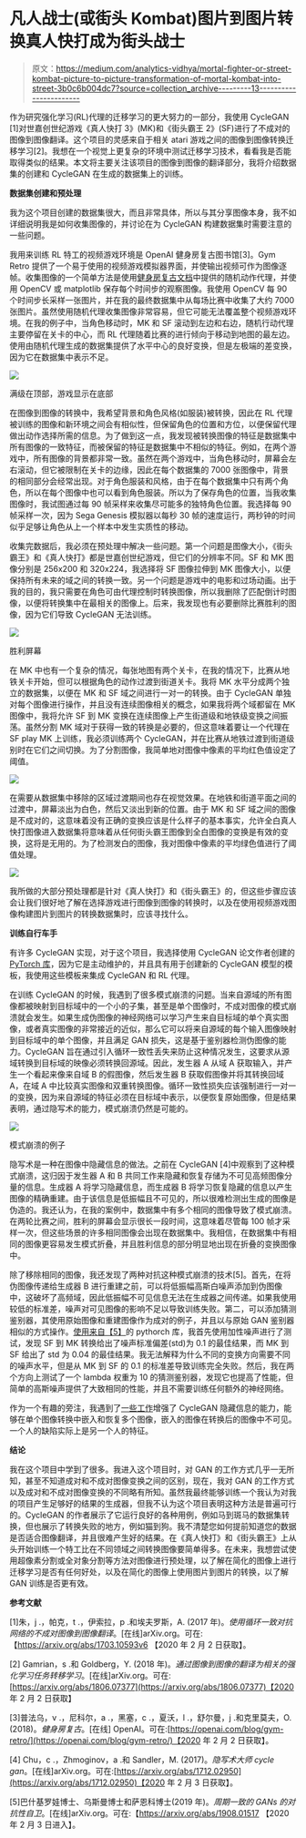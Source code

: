 # 凡人战士(或街头 Kombat)图片到图片转换真人快打成为街头战士

> 原文：<https://medium.com/analytics-vidhya/mortal-fighter-or-street-kombat-picture-to-picture-transformation-of-mortal-kombat-into-street-3b0c6b004dc7?source=collection_archive---------13----------------------->

作为研究强化学习(RL)代理的迁移学习的更大努力的一部分，我使用 CycleGAN [1]对世嘉创世纪游戏《真人快打 3》(MK)和《街头霸王 2》(SF)进行了不成对的图像到图像翻译。这个项目的灵感来自于相关 atari 游戏之间的图像到图像转换迁移学习[2]。我想在一个视觉上更复杂的环境中测试迁移学习技术，看看我是否能取得类似的结果。本文将主要关注该项目的图像到图像的翻译部分，我将介绍数据集的创建和 CycleGAN 在生成的数据集上的训练。

**数据集创建和预处理**

我为这个项目创建的数据集很大，而且非常具体，所以与其分享图像本身，我不如详细说明我是如何收集图像的，并讨论在为 CycleGAN 构建数据集时需要注意的一些问题。

我用来训练 RL 特工的视频游戏环境是 OpenAI 健身房复古图书馆[3]。Gym Retro 提供了一个易于使用的视频游戏模拟器界面，并使输出视频可作为图像逐帧。收集图像的一个简单方法是使用[健身房复古文档](https://retro.readthedocs.io/en/latest/getting_started.html)中提供的随机动作代理，并使用 OpenCV 或 matplotlib 保存每个时间步的观察图像。我使用 OpenCV 每 90 个时间步长采样一张图片，并在我的最终数据集中从每场比赛中收集了大约 7000 张图片。虽然使用随机代理收集图像非常容易，但它可能无法覆盖整个视频游戏环境。在我的例子中，当角色移动时，MK 和 SF 滚动到左边和右边，随机行动代理主要停留在关卡的中心，而 RL 代理随着比赛的进行倾向于移动到地图的最左边。使用由随机代理生成的数据集提供了水平中心的良好变换，但是左极端的差变换，因为它在数据集中表示不足。

![](img/ed9f4819d20f3103d79058ba47c08360.png)

满级在顶部，游戏显示在底部

在图像到图像的转换中，我希望背景和角色风格(如服装)被转换，因此在 RL 代理被训练的图像和新环境之间会有相似性，但保留角色的位置和方位，以便保留代理做出动作选择所需的信息。为了做到这一点，我发现被转换图像的特征是数据集中所有图像的一致特征，而被保留的特征是数据集中不相似的特征。例如，在两个游戏中，所有图像的背景都非常一致。虽然在两个游戏中，当角色移动时，屏幕会左右滚动，但它被限制在关卡的边缘，因此在每个数据集的 7000 张图像中，背景的相同部分会经常出现。对于角色服装和风格，由于在每个数据集中只有两个角色，所以在每个图像中也可以看到角色服装。所以为了保存角色的位置，当我收集图像时，我试图通过每 90 帧采样来收集尽可能多的独特角色位置。我选择每 90 帧采样一次，因为 Sega Genesis 模拟器以每秒 30 帧的速度运行，两秒钟的时间似乎足够让角色从上一个样本中发生实质性的移动。

收集完数据后，我必须在预处理中解决一些问题。第一个问题是图像大小，《街头霸王》和《真人快打》都是世嘉创世纪游戏，但它们的分辨率不同。SF 和 MK 图像分别是 256x200 和 320x224，我选择将 SF 图像拉伸到 MK 图像大小，以便保持所有未来的域之间的转换一致。另一个问题是游戏中的电影和过场动画。出于我的目的，我只需要在角色可由代理控制时转换图像，所以我删除了匹配倒计时图像，以便将转换集中在最相关的图像上。后来，我发现也有必要删除比赛胜利的图像，因为它们导致 CycleGAN 无法训练。

![](img/620d9342750e87b76bff283bcb6917f1.png)

胜利屏幕

在 MK 中也有一个复杂的情况，每张地图有两个关卡，在我的情况下，比赛从地铁关卡开始，但可以根据角色的动作过渡到街道关卡。我将 MK 水平分成两个独立的数据集，以便在 MK 和 SF 域之间进行一对一的转换。由于 CycleGAN 单独对每个图像进行操作，并且没有连续图像相关的概念，如果我将两个域都留在 MK 图像中，我将允许 SF 到 MK 变换在连续图像上产生街道级和地铁级变换之间振荡。虽然分割 MK 域对于获得一致的转换是必要的，但这意味着要让一个代理在 SF play MK 上训练，我必须训练两个 CycleGAN，并在比赛从地铁过渡到街道级别时在它们之间切换。为了分割图像，我简单地对图像中像素的平均红色值设定了阈值。

![](img/6da763196e324eb291a17ecd2affc787.png)

在需要从数据集中移除的区域过渡期间也存在视觉效果。在地铁和街道平面之间的过渡中，屏幕淡出为白色，然后又淡出到新的位置。由于 MK 和 SF 域之间的图像是不成对的，这意味着没有正确的变换应该是什么样子的基本事实，允许全白真人快打图像进入数据集将意味着从任何街头霸王图像到全白图像的变换是有效的变换，这将是无用的。为了检测发白的图像，我对图像中像素的平均绿色值进行了阈值处理。

![](img/2238a8ebe9fae63a73495daa5b79b343.png)

我所做的大部分预处理都是针对《真人快打》和《街头霸王》的，但这些步骤应该会让我们很好地了解在选择游戏进行图像到图像的转换时，以及在使用视频游戏图像构建图片到图片的转换数据集时，应该寻找什么。

**训练自行车手**

有许多 CycleGAN 实现，对于这个项目，我选择使用 CycleGAN 论文作者创建的 [PyTorch 库](https://github.com/junyanz/pytorch-CycleGAN-and-pix2pix)，因为它是主动维护的，并且具有用于创建新的 CycleGAN 模型的模板，我使用这些模板来集成 CycleGAN 和 RL 代理。

在训练 CycleGAN 的时候，我遇到了很多模式崩溃的问题。当来自源域的所有图像都被映射到目标域中的一个小的子集，甚至是单个图像时，不成对图像的模式崩溃就会发生。如果生成伪图像的神经网络可以学习产生来自目标域的单个真实图像，或者真实图像的非常接近的近似，那么它可以将来自源域的每个输入图像映射到目标域中的单个图像，并且满足 GAN 损失，这是基于鉴别器检测伪图像的能力。CycleGAN 旨在通过引入循环一致性丢失来防止这种情况发生，这要求从源域转换到目标域的映像必须转换回源域。因此，发生器 A 从域 A 获取输入，并产生一个看起来像来自域 B 的假图像，然后发生器 B 获取假图像并将其转换回域 A，在域 A 中比较真实图像和双重转换图像。循环一致性损失应该强制进行一对一的变换，因为来自源域的特征必须在目标域中表示，以便恢复原始图像，但是结果表明，通过隐写术的能力，模式崩溃仍然是可能的。

![](img/4c108f290009451784890dae5bb05254.png)

模式崩溃的例子

隐写术是一种在图像中隐藏信息的做法。之前在 CycleGAN [4]中观察到了这种模式崩溃，这归因于发生器 A 和 B 共同工作来隐藏和恢复存储为不可见高频图像分量的信息。生成器 A 将学习隐藏信息，而生成器 B 将学习恢复隐藏的信息以产生图像的精确重建。由于该信息是低振幅且不可见的，所以很难检测出生成的图像是伪造的。我还认为，在我的案例中，数据集中有多个相同的图像导致了模式崩溃。在两轮比赛之间，胜利的屏幕会显示很长一段时间，这意味着尽管每 100 帧才采样一次，但这些场景的许多相同图像会出现在数据集中。我相信，在数据集中有相同的图像更容易发生模式折叠，并且胜利信息的部分明显地出现在折叠的变换图像中。

除了移除相同的图像，我还发现了两种对抗这种模式崩溃的技术[5]。首先，在将伪图像传递给生成器 B 进行重建之前，可以将低振幅高斯白噪声添加到伪图像中，这破坏了高频域，因此低振幅不可见信息无法在生成器之间传递。如果我使用较低的标准差，噪声对可见图像的影响不足以导致训练失败。第二，可以添加猜测鉴别器，其使用原始图像和重建图像作为成对的例子，并且以与原始 GAN 鉴别器相似的方式操作。[使用来自【5】](https://github.com/dbash/pix2pix_cyclegan_guess_noise)的 pythorch 库，我首先使用加性噪声进行了测试，发现 SF 到 MK 转换给出了噪声标准偏差(std)为 0.1 的最佳结果，而 MK 到 SF 给出了 std 为 0.04 的最佳结果。我无法解释为什么不同的变换方向需要不同的噪声水平，但是从 MK 到 SF 的 0.1 的标准差导致训练完全失败。然后，我在两个方向上测试了一个 lambda 权重为 10 的猜测鉴别器，发现它也提高了性能，但简单的高斯噪声提供了大致相同的性能，并且不需要训练任何额外的神经网络。

作为一个有趣的旁注，我遇到了[一些工作](https://ieeexplore.ieee.org/stamp/stamp.jsp?arnumber=8731888)增强了 CycleGAN 隐藏信息的能力，能够在单个图像转换中嵌入和恢复多个图像，嵌入的图像在转换后的图像中不可见。一个人的缺陷实际上是另一个人的特征。

**结论**

我在这个项目中学到了很多。我进入这个项目时，对 GAN 的工作方式几乎一无所知，甚至不知道成对和不成对图像变换之间的区别，现在，我对 GAN 的工作方式以及成对和不成对图像变换的不同略有所知。虽然我最终能够训练一个我认为对我的项目产生足够好的结果的生成器，但我不认为这个项目表明这种方法是普遍可行的。CycleGAN 的作者展示了它运行良好的各种用例，例如马到斑马的数据集转换，但也展示了转换失败的地方，例如猫到狗。我不清楚您如何提前知道您的数据是否适合图像翻译，并且很难产生好的结果。在《真人快打》和《街头霸王》上从头开始训练一个特工比在不同领域之间转换图像要简单得多。在未来，我想尝试使用超像素分割或全对象分割等方法对图像进行预处理，以了解在简化的图像上进行迁移学习是否有任何好处，以及在简化的图像上使用图片到图片的转换，以了解 GAN 训练是否更有效。

**参考文献**

[1]朱，j .，帕克，t .，伊索拉，p .和埃夫罗斯，A. (2017 年)。*使用循环一致对抗网络的不成对图像到图像翻译*。[在线]arXiv.org。可在:【https://arxiv.org/abs/1703.10593v6 【2020 年 2 月 2 日获取】。

[2] Gamrian，s .和 Goldberg，Y. (2018 年)。*通过图像到图像的翻译为相关的强化学习任务转移学习*。[在线]arXiv.org。可在:[https://arxiv.org/abs/1806.07377](https://arxiv.org/abs/1806.07377)【2020 年 2 月 2 日获取】

[3]普法乌，v .，尼科尔，a .，黑塞，c .，夏沃，l .，舒尔曼，j .和克里莫夫，O. (2018)。*健身房复古*。[在线] OpenAI。可在:[https://openai.com/blog/gym-retro/](https://openai.com/blog/gym-retro/)【2020 年 2 月 2 日获取】。

[4] Chu，c .，Zhmoginov，a .和 Sandler，M. (2017)。*隐写术大师 cycle gan*。[在线]arXiv.org。可在:[https://arxiv.org/abs/1712.02950](https://arxiv.org/abs/1712.02950)【2020 年 2 月 3 日获取】。

[5]巴什基罗娃博士、乌斯曼博士和萨恩科博士(2019 年)。*周期一致的 GANs 的对抗性自卫*。[在线]arXiv.org。可在:【https://arxiv.org/abs/1908.01517 【2020 年 2 月 3 日进入】。